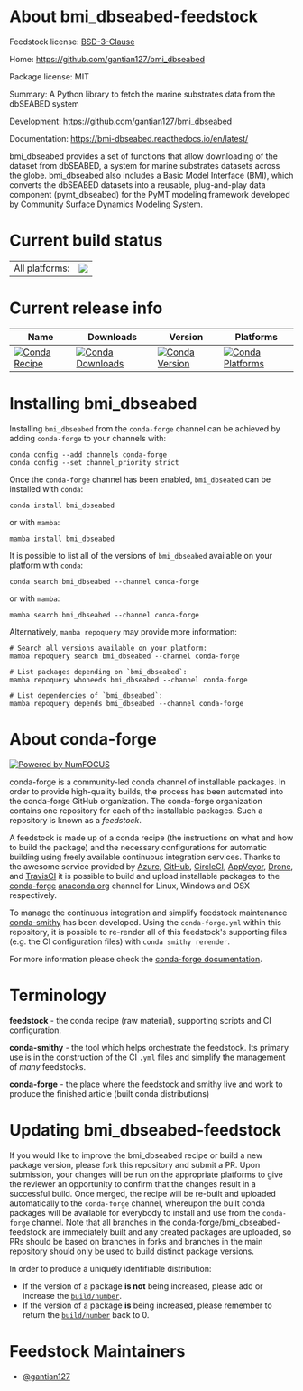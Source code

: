 About bmi_dbseabed-feedstock
============================

Feedstock license: [BSD-3-Clause](https://github.com/conda-forge/bmi_dbseabed-feedstock/blob/main/LICENSE.txt)

Home: https://github.com/gantian127/bmi_dbseabed

Package license: MIT

Summary: A Python library to fetch the marine substrates data from the dbSEABED system


Development: https://github.com/gantian127/bmi_dbseabed

Documentation: https://bmi-dbseabed.readthedocs.io/en/latest/

bmi_dbseabed provides a set of functions that allow downloading of the dataset
from dbSEABED, a system for marine substrates datasets across the globe.
bmi_dbseabed also includes a Basic Model Interface (BMI), which converts the
dbSEABED datasets into a reusable, plug-and-play data component (pymt_dbseabed) for
the PyMT modeling framework developed by Community Surface Dynamics Modeling System.


Current build status
====================


<table><tr><td>All platforms:</td>
    <td>
      <a href="https://dev.azure.com/conda-forge/feedstock-builds/_build/latest?definitionId=22160&branchName=main">
        <img src="https://dev.azure.com/conda-forge/feedstock-builds/_apis/build/status/bmi_dbseabed-feedstock?branchName=main">
      </a>
    </td>
  </tr>
</table>

Current release info
====================

| Name | Downloads | Version | Platforms |
| --- | --- | --- | --- |
| [![Conda Recipe](https://img.shields.io/badge/recipe-bmi_dbseabed-green.svg)](https://anaconda.org/conda-forge/bmi_dbseabed) | [![Conda Downloads](https://img.shields.io/conda/dn/conda-forge/bmi_dbseabed.svg)](https://anaconda.org/conda-forge/bmi_dbseabed) | [![Conda Version](https://img.shields.io/conda/vn/conda-forge/bmi_dbseabed.svg)](https://anaconda.org/conda-forge/bmi_dbseabed) | [![Conda Platforms](https://img.shields.io/conda/pn/conda-forge/bmi_dbseabed.svg)](https://anaconda.org/conda-forge/bmi_dbseabed) |

Installing bmi_dbseabed
=======================

Installing `bmi_dbseabed` from the `conda-forge` channel can be achieved by adding `conda-forge` to your channels with:

```
conda config --add channels conda-forge
conda config --set channel_priority strict
```

Once the `conda-forge` channel has been enabled, `bmi_dbseabed` can be installed with `conda`:

```
conda install bmi_dbseabed
```

or with `mamba`:

```
mamba install bmi_dbseabed
```

It is possible to list all of the versions of `bmi_dbseabed` available on your platform with `conda`:

```
conda search bmi_dbseabed --channel conda-forge
```

or with `mamba`:

```
mamba search bmi_dbseabed --channel conda-forge
```

Alternatively, `mamba repoquery` may provide more information:

```
# Search all versions available on your platform:
mamba repoquery search bmi_dbseabed --channel conda-forge

# List packages depending on `bmi_dbseabed`:
mamba repoquery whoneeds bmi_dbseabed --channel conda-forge

# List dependencies of `bmi_dbseabed`:
mamba repoquery depends bmi_dbseabed --channel conda-forge
```


About conda-forge
=================

[![Powered by
NumFOCUS](https://img.shields.io/badge/powered%20by-NumFOCUS-orange.svg?style=flat&colorA=E1523D&colorB=007D8A)](https://numfocus.org)

conda-forge is a community-led conda channel of installable packages.
In order to provide high-quality builds, the process has been automated into the
conda-forge GitHub organization. The conda-forge organization contains one repository
for each of the installable packages. Such a repository is known as a *feedstock*.

A feedstock is made up of a conda recipe (the instructions on what and how to build
the package) and the necessary configurations for automatic building using freely
available continuous integration services. Thanks to the awesome service provided by
[Azure](https://azure.microsoft.com/en-us/services/devops/), [GitHub](https://github.com/),
[CircleCI](https://circleci.com/), [AppVeyor](https://www.appveyor.com/),
[Drone](https://cloud.drone.io/welcome), and [TravisCI](https://travis-ci.com/)
it is possible to build and upload installable packages to the
[conda-forge](https://anaconda.org/conda-forge) [anaconda.org](https://anaconda.org/)
channel for Linux, Windows and OSX respectively.

To manage the continuous integration and simplify feedstock maintenance
[conda-smithy](https://github.com/conda-forge/conda-smithy) has been developed.
Using the ``conda-forge.yml`` within this repository, it is possible to re-render all of
this feedstock's supporting files (e.g. the CI configuration files) with ``conda smithy rerender``.

For more information please check the [conda-forge documentation](https://conda-forge.org/docs/).

Terminology
===========

**feedstock** - the conda recipe (raw material), supporting scripts and CI configuration.

**conda-smithy** - the tool which helps orchestrate the feedstock.
                   Its primary use is in the construction of the CI ``.yml`` files
                   and simplify the management of *many* feedstocks.

**conda-forge** - the place where the feedstock and smithy live and work to
                  produce the finished article (built conda distributions)


Updating bmi_dbseabed-feedstock
===============================

If you would like to improve the bmi_dbseabed recipe or build a new
package version, please fork this repository and submit a PR. Upon submission,
your changes will be run on the appropriate platforms to give the reviewer an
opportunity to confirm that the changes result in a successful build. Once
merged, the recipe will be re-built and uploaded automatically to the
`conda-forge` channel, whereupon the built conda packages will be available for
everybody to install and use from the `conda-forge` channel.
Note that all branches in the conda-forge/bmi_dbseabed-feedstock are
immediately built and any created packages are uploaded, so PRs should be based
on branches in forks and branches in the main repository should only be used to
build distinct package versions.

In order to produce a uniquely identifiable distribution:
 * If the version of a package **is not** being increased, please add or increase
   the [``build/number``](https://docs.conda.io/projects/conda-build/en/latest/resources/define-metadata.html#build-number-and-string).
 * If the version of a package **is** being increased, please remember to return
   the [``build/number``](https://docs.conda.io/projects/conda-build/en/latest/resources/define-metadata.html#build-number-and-string)
   back to 0.

Feedstock Maintainers
=====================

* [@gantian127](https://github.com/gantian127/)

